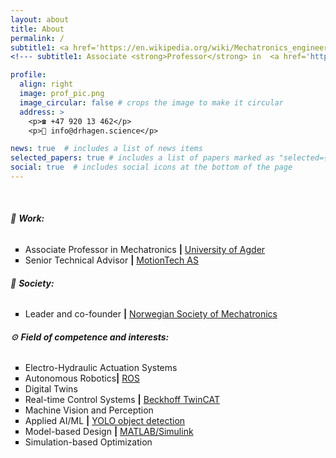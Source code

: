 ```yaml
---
layout: about
title: About
permalink: /
subtitle1: <a href='https://en.wikipedia.org/wiki/Mechatronics_engineering'>Mechatronics Wizard</a> | <strong>Ph.D.</strong>
<!--- subtitle1: Associate <strong>Professor</strong> in  <a href='https://en.wikipedia.org/wiki/Mechatronics_engineering'>Mechatronics</a> at the <a href='https://www.uia.no/en'>University of Agder</a> -->

profile:
  align: right
  image: prof_pic.png
  image_circular: false # crops the image to make it circular
  address: >
    <p>☎️ +47 920 13 462</p>
    <p>📧 info@drhagen.science</p>

news: true  # includes a list of news items
selected_papers: true # includes a list of papers marked as "selected={true}"
social: true  # includes social icons at the bottom of the page
---
```

<br>
<h6>💼 <strong>Work:</strong></h6>
<ul style="list-style-type: square;">
  <li>Associate Professor in Mechatronics <strong>|</strong> <a href='https://www.uia.no/kk/profil/danielh'>University of Agder</a></li>
  <li>Senior Technical Advisor <strong>|</strong> <a href='https://motiontech.no'>MotionTech AS</a></li>
</ul>
<h6>🍻 <strong>Society:</strong></h6>
<ul style="list-style-type: square;">
  <li>Leader and co-founder <strong>|</strong> <a href='https://nsom.no'>Norwegian Society of Mechatronics</a></li>
</ul>
<h6>⚙️ <strong>Field of competence and interests:</strong></h6>
<ul style="list-style-type: square;">
  <li>Electro-Hydraulic Actuation Systems</li>
  <li>Autonomous Robotics<strong>|</strong> <a href='https://www.uia.no/en'>ROS</a></li>
  <li>Digital Twins</li>
  <li>Real-time Control Systems <strong>|</strong>  <a href='https://www.uia.no/en'>Beckhoff TwinCAT</a></li>
  <li>Machine Vision and Perception</li>
  <li>Applied AI/ML <strong>|</strong>  <a href='https://www.uia.no/en'>YOLO object detection</a></li>                     
  <li>Model-based Design <strong>|</strong>  <a href='https://www.uia.no/en'>MATLAB/Simulink</a></li>
  <li>Simulation-based Optimization</li>
</ul> 

<!--- Daniel is a curious, ambitious, conscientious multidisciplinary engineer and a reserve officer with a passion for Mechatronics, innovation, R&D, and team leadership. After completing compulsory military service, he has gained relevant leadership experience through his career and courses in the Norwegian Armed Forces. Daniel graduated with a Master’s degree in 2014 based on his trade certificate and successfully defended his Ph.D. degree in 2020. 

Before starting on a joint Ph.D. education in 2016, he worked for two years with offshore drilling equipment control systems throughout the world, both in test and commissioning phases and during operation. Between 2020 and 2022, before starting working full-time as an Associate Professor in Mechatronics, he worked as a senior R&D engineer responsible for the control systems of marine lifting and handling equipment such as 3D compensated knuckle-boom cranes. -->


<!--- Write your biography here. Tell the world about yourself. Link to your favorite [subreddit](http://reddit.com). You can put a picture in, too. The code is already in, just name your picture `prof_pic.jpg` and put it in the `img/` folder.

Put your address / P.O. box / other info right below your picture. You can also disable any these elements by editing `profile` property of the YAML header of your `_pages/about.md`. Edit `_bibliography/papers.bib` and Jekyll will render your [publications page](/al-folio/publications/) automatically.

Link to your social media connections, too. This theme is set up to use [Font Awesome icons](http://fortawesome.github.io/Font-Awesome/) and [Academicons](https://jpswalsh.github.io/academicons/), like the ones below. Add your Facebook, Twitter, LinkedIn, Google Scholar, or just disable all of them. -->

<br>